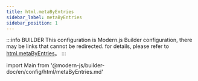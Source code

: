 ```yaml
---
title: html.metaByEntries
sidebar_label: metaByEntries
sidebar_position: 1
---
```


:::info BUILDER
This configuration is Modern.js Builder configuration, there may be links that cannot be redirected. for details, please refer to [html.metaByEntries](https://modernjs.dev/builder/zh/api/config-html.html#html-metabyentries)。
:::

import Main from '@modern-js/builder-doc/en/config/html/metaByEntries.md'

<Main />
